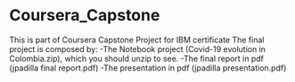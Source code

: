 # Coursera_Capstone
This is part of Coursera Capstone Project for IBM certificate
The final project is composed by:
  -The Notebook project (Covid-19 evolution in Colombia.zip), which you should unzip to see.
  -The final report in pdf (jpadilla final report.pdf)
  -The presentation in pdf (jpadilla presentation.pdf)

